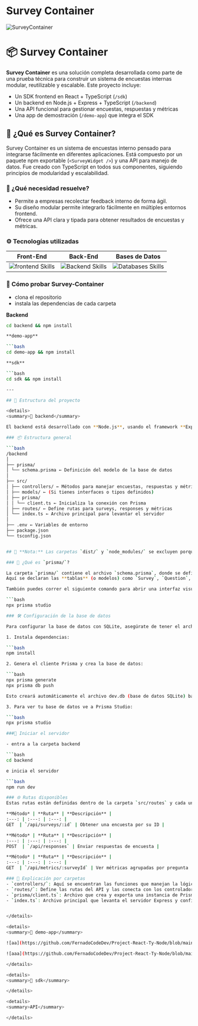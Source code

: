 # **Survey Container** 
![SurveyContainer](https://github.com/FernadoCodeDev/Survey-Container/blob/main/Img-Readme/SurveyContainer.png)


# 📦 Survey Container

**Survey Container** es una solución completa desarrollada como parte de una prueba técnica para construir un sistema de encuestas internas modular, reutilizable y escalable. Este proyecto incluye:

- Un SDK frontend en React + TypeScript (`/sdk`)
- Un backend en Node.js + Express + TypeScript (`/backend`)
- Una API funcional para gestionar encuestas, respuestas y métricas
- Una app de demostración (`/demo-app`) que integra el SDK

## 🧠 ¿Qué es Survey Container?

Survey Container es un sistema de encuestas interno pensado para integrarse fácilmente en diferentes aplicaciones. Está compuesto por un paquete npm exportable (`<SurveyWidget />`) y una API para manejo de datos. Fue creado con TypeScript en todos sus componentes, siguiendo principios de modularidad y escalabilidad.

### 🚀 ¿Qué necesidad resuelve?

- Permite a empresas recolectar feedback interno de forma ágil.
- Su diseño modular permite integrarlo fácilmente en múltiples entornos frontend.
- Ofrece una API clara y tipada para obtener resultados de encuestas y métricas.

### ⚙️ Tecnologías utilizadas

**Front-End** | **Back-End** | **Bases de Datos** | 
:---: | :---: | :---: |
<img src="https://skillicons.dev/icons?i=react,typescript" alt="frontend Skills" /> |<img src="https://skillicons.dev/icons?i=nodejs,express" alt="Backend Skills" /> | <img src="https://skillicons.dev/icons?i=sqlite" alt="Databases Skills" /> |

### 🧪 Cómo probar Survey-Container
- clona el repositorio
- instala las dependencias de cada carpeta

**Backend**

```bash
cd backend && npm install

**demo-app** 

```bash
cd demo-app && npm install

**sdk**

```bash
cd sdk && npm install

---

## 📁 Estructura del proyecto

<details>
<summary>📂 backend</summary>

El backend está desarrollado con **Node.js**, usando el framework **Express** y escrito completamente en **TypeScript**. Utiliza **SQLite** como sistema de base de datos local y **Prisma** como ORM para el manejo de datos.

### 📦 Estructura general

```bash
/backend
│
├── prisma/
│ └── schema.prisma ← Definición del modelo de la base de datos
│
├── src/
│ ├── controllers/ ← Métodos para manejar encuestas, respuestas y métricas
│ ├── models/ ← (Si tienes interfaces o tipos definidos)
│ ├── prisma/
│ │ └── client.ts ← Inicializa la conexión con Prisma
│ ├── routes/ ← Define rutas para surveys, responses y métricas
│ └── index.ts ← Archivo principal para levantar el servidor
│
├── .env ← Variables de entorno
├── package.json
└── tsconfig.json


## 📝 **Nota:** Las carpetas `dist/` y `node_modules/` se excluyen porque se generan automáticamente al compilar y al instalar dependencias.

### 🧠 ¿Qué es `prisma/`?

La carpeta `prisma/` contiene el archivo `schema.prisma`, donde se define el modelo de la base de datos.  
Aquí se declaran las **tablas** (o modelos) como `Survey`, `Question`, `Response`, etc., que luego Prisma usa para generar el acceso a la base de datos.

También puedes correr el siguiente comando para abrir una interfaz visual de la base de datos:

```bash
npx prisma studio

### 🛠️ Configuración de la base de datos

Para configurar la base de datos con SQLite, asegúrate de tener el archivo schema.prisma bien definido. Luego:

1. Instala dependencias:

```bash
npm install

2. Genera el cliente Prisma y crea la base de datos:

```bash
npx prisma generate
npx prisma db push

Esto creará automáticamente el archivo dev.db (base de datos SQLite) basado en el esquema.

3. Para ver tu base de datos ve a Prisma Studio:

```bash
npx prisma studio

###🚀 Iniciar el servidor

- entra a la carpeta backend 

```bash
cd backend 

e inicia el servidor 

```bash
npm run dev

### 🌐 Rutas disponibles
Estas rutas están definidas dentro de la carpeta `src/routes` y cada una se conecta con su respectivo controlador (`src/controllers`):

**Método* | **Ruta** | **Descripción** | 
:---: | :---: | :---: |
GET  | `/api/surveys/:id` | Obtener una encuesta por su ID |

**Método* | **Ruta** | **Descripción** | 
:---: | :---: | :---: |
POST  | `/api/responses` | Enviar respuestas de encuesta |

**Método* | **Ruta** | **Descripción** | 
:---: | :---: | :---: |
GET  | `/api/metrics/:surveyId` | Ver métricas agrupadas por pregunta |

### 📂 Explicación por carpetas
- `controllers/`: Aquí se encuentran las funciones que manejan la lógica de cada endpoint, como obtener encuestas, registrar respuestas y calcular métricas.
- `routes/`: Define las rutas del API y las conecta con los controladores correspondientes.
- `prisma/client.ts`: Archivo que crea y exporta una instancia de PrismaClient. Se importa en los controladores para acceder a la base de datos.
- `index.ts`: Archivo principal que levanta el servidor Express y configura middlewares básicos.


</details>

<details>
<summary>📂 demo-app</summary>

![aa](https://github.com/FernadoCodeDev/Project-React-Ty-Node/blob/main/Img-Readme/Readme-Image-1.png)

![aaa](https://github.com/FernadoCodeDev/Project-React-Ty-Node/blob/main/Img-Readme/Readme-Image-2.png)

</details>

<details>
<summary>📂 sdk</summary>

</details>

<details>
<summary>API</summary>

</details>


